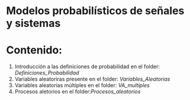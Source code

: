 #                  Modelos probabilísticos de señales y sistemas 

# Contenido:
1. Introducción a las definiciones de probabilidad en el folder: *Definiciones_Probabilidad*
2. Variables aleatoriras presente en el folder: *Variables_Aleatorias*
3. Variables aleatorias múltiples en el folder: *VA_multiples*
4. Procesos aletorios en el folder:*Procesos_aleatorios*
